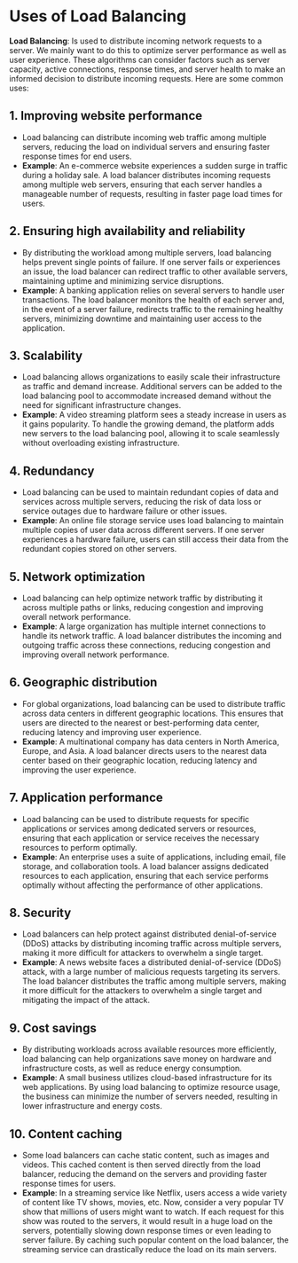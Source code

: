 # Uses of Load Balancing

**Load Balancing**: Is used to distribute incoming network requests to a server. We mainly want to do this to optimize server performance as well as user experience. These algorithms can consider factors such as server capacity, active connections, response times, and server health to make an informed decision to distribute incoming requests. Here are some common uses:

## 1. Improving website performance
- Load balancing can distribute incoming web traffic among multiple servers, reducing the load on individual servers and ensuring faster response times for end users.
- **Example**: An e-commerce website experiences a sudden surge in traffic during a holiday sale. A load balancer distributes incoming requests among multiple web servers, ensuring that each server handles a manageable number of requests, resulting in faster page load times for users.

## 2. Ensuring high availability and reliability
- By distributing the workload among multiple servers, load balancing helps prevent single points of failure. If one server fails or experiences an issue, the load balancer can redirect traffic to other available servers, maintaining uptime and minimizing service disruptions.
- **Example**: A banking application relies on several servers to handle user transactions. The load balancer monitors the health of each server and, in the event of a server failure, redirects traffic to the remaining healthy servers, minimizing downtime and maintaining user access to the application.

## 3. Scalability
- Load balancing allows organizations to easily scale their infrastructure as traffic and demand increase. Additional servers can be added to the load balancing pool to accommodate increased demand without the need for significant infrastructure changes.
- **Example**: A video streaming platform sees a steady increase in users as it gains popularity. To handle the growing demand, the platform adds new servers to the load balancing pool, allowing it to scale seamlessly without overloading existing infrastructure.

## 4. Redundancy
- Load balancing can be used to maintain redundant copies of data and services across multiple servers, reducing the risk of data loss or service outages due to hardware failure or other issues.
- **Example**: An online file storage service uses load balancing to maintain multiple copies of user data across different servers. If one server experiences a hardware failure, users can still access their data from the redundant copies stored on other servers.

## 5. Network optimization
- Load balancing can help optimize network traffic by distributing it across multiple paths or links, reducing congestion and improving overall network performance.
- **Example**: A large organization has multiple internet connections to handle its network traffic. A load balancer distributes the incoming and outgoing traffic across these connections, reducing congestion and improving overall network performance.

## 6. Geographic distribution
- For global organizations, load balancing can be used to distribute traffic across data centers in different geographic locations. This ensures that users are directed to the nearest or best-performing data center, reducing latency and improving user experience.
- **Example**: A multinational company has data centers in North America, Europe, and Asia. A load balancer directs users to the nearest data center based on their geographic location, reducing latency and improving the user experience.

## 7. Application performance
- Load balancing can be used to distribute requests for specific applications or services among dedicated servers or resources, ensuring that each application or service receives the necessary resources to perform optimally.
- **Example**: An enterprise uses a suite of applications, including email, file storage, and collaboration tools. A load balancer assigns dedicated resources to each application, ensuring that each service performs optimally without affecting the performance of other applications.

## 8. Security
- Load balancers can help protect against distributed denial-of-service (DDoS) attacks by distributing incoming traffic across multiple servers, making it more difficult for attackers to overwhelm a single target.
- **Example**: A news website faces a distributed denial-of-service (DDoS) attack, with a large number of malicious requests targeting its servers. The load balancer distributes the traffic among multiple servers, making it more difficult for the attackers to overwhelm a single target and mitigating the impact of the attack.

## 9. Cost savings
- By distributing workloads across available resources more efficiently, load balancing can help organizations save money on hardware and infrastructure costs, as well as reduce energy consumption.
- **Example**: A small business utilizes cloud-based infrastructure for its web applications. By using load balancing to optimize resource usage, the business can minimize the number of servers needed, resulting in lower infrastructure and energy costs.

## 10. Content caching
- Some load balancers can cache static content, such as images and videos. This cached content is then served directly from the load balancer, reducing the demand on the servers and providing faster response times for users.
- **Example**: In a streaming service like Netflix, users access a wide variety of content like TV shows, movies, etc. Now, consider a very popular TV show that millions of users might want to watch. If each request for this show was routed to the servers, it would result in a huge load on the servers, potentially slowing down response times or even leading to server failure. By caching such popular content on the load balancer, the streaming service can drastically reduce the load on its main servers.
